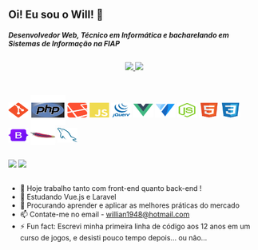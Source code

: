 ## Oi! Eu sou o Will! 👋

##### Desenvolvedor Web, Técnico em Informática e bacharelando em Sistemas de Informação na FIAP

##

<div align="center">
  <a href="https://github.com/willianferreirax">
    <img height="180em" src="https://github-readme-stats.vercel.app/api?username=willianferreirax&show_icons=true&theme=dracula&include_all_commits=true&count_private=true"/>
  
   <img height="180em" src="https://github-readme-stats.vercel.app/api/top-langs/?username=willianferreirax&layout=compact&langs_count=7&theme=dracula"/>
  </a>
</div>

##

<div style="display: inline_block">
  <br>
   <img align="center" alt="Will-Git" height="30" width="40" src="https://raw.githubusercontent.com/devicons/devicon/master/icons/git/git-original.svg">
  <img align="center" alt="Will-PHP" height="60" width="70" src="https://raw.githubusercontent.com/devicons/devicon/master/icons/php/php-original.svg">
  <img align="center" alt="Will-Laravel" height="30" width="40" src="https://raw.githubusercontent.com/devicons/devicon/master/icons/laravel/laravel-plain.svg">
  <img align="center" alt="Will-Js" height="30" width="40" src="https://raw.githubusercontent.com/devicons/devicon/master/icons/javascript/javascript-plain.svg">
  <img align="center" alt="Will-Jquery" height="30" width="40" src="https://raw.githubusercontent.com/devicons/devicon/master/icons/jquery/jquery-plain-wordmark.svg">
  <img align="center" alt="Will-VueJs" height="30" width="40" src="https://raw.githubusercontent.com/devicons/devicon/master/icons/vuejs/vuejs-original.svg">
   <img align="center" alt="Will-Vuetify" height="30" width="40" src="https://raw.githubusercontent.com/devicons/devicon/master/icons/vuetify/vuetify-original.svg">
  <img align="center" alt="Will-NodeJs" height="30" width="40" src="https://raw.githubusercontent.com/devicons/devicon/master/icons/nodejs/nodejs-original.svg">
  <img align="center" alt="Rafa-HTML" height="30" width="40" src="https://raw.githubusercontent.com/devicons/devicon/master/icons/html5/html5-original.svg">
  <img align="center" alt="Will-CSS" height="30" width="40" src="https://raw.githubusercontent.com/devicons/devicon/master/icons/css3/css3-original.svg">
  <img align="center" alt="Will-Bootstrap" height="30" width="40" src="https://raw.githubusercontent.com/devicons/devicon/master/icons/bootstrap/bootstrap-original.svg">
  <img align="center" alt="Will-Apache" height="40" width="50" src="https://raw.githubusercontent.com/devicons/devicon/master/icons/apache/apache-original.svg">
  <img align="center" alt="Will-Mysql" height="30" width="40" src="https://raw.githubusercontent.com/devicons/devicon/master/icons/mysql/mysql-original.svg">
  <br>
</div>

##

<div>
  <a href="https://www.linkedin.com/in/willian-ferreira-dos-santos-06997219a" target="_blank"><img src="https://img.shields.io/badge/-LinkedIn-%230077B5?style=for-the-badge&logo=linkedin&logoColor=white" target="_blank"></a>
  <a href = "mailto:willian1948@hotmail.com"><img src="https://img.shields.io/badge/Microsoft_Outlook-0078D4?style=for-the-badge&logo=microsoft-outlook&logoColor=white" target="_blank"></a>
</div>

##

- 🔭 Hoje trabalho tanto com front-end quanto back-end !
- 🌱 Estudando Vue.js e Laravel
- 👯 Procurando aprender e aplicar as melhores práticas do mercado
- 📫 Contate-me no email - willian1948@hotmail.com
- ⚡ Fun fact: Escrevi minha primeira linha de código aos 12 anos em um curso de jogos, e desisti pouco tempo depois... ou não...

##
